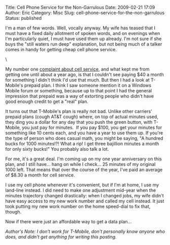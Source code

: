 Title: Cell Phone Service for the Non-Garrulous
Date: 2009-02-21 17:09
Author: Eric
Category: Misc
Slug: cell-phone-service-for-the-non-garrulous
Status: published

I'm a man of few words. Well, vocally anyway. My wife has teased that I
must have a fixed daily allotment of spoken words, and on evenings when
I'm particularly quiet, I must have used them up already. I'm not sure
if she buys the "still waters run deep" explanation, but not being much
of a talker comes in handy for getting cheap cell phone service.

<!--more-->\
My number one [complaint about cell
service](/2007/09/01/them-newfangled-cellphone-things/), and what kept
me from getting one until about a year ago, is that I couldn't see
paying \$40 a month for something I didn't think I'd use that much. But
then I had a look at T-Mobile's prepaid plan. I think I saw someone
mention it on a Windows Mobile forum or something, because up to that
point I had the general impression that prepaid was a way of extorting
people who didn't have good enough credit to get a "real" plan.

It turns out that T-Mobile's plan is really not bad. Unlike other
carriers' prepaid plans (cough AT&T cough) where, on top of actual
minutes used, they ding you a dollar for any day that you push the green
button, with T-Mobile, you just pay for minutes.  If you pay \$100, you
get your minutes for something like 10 cents each, and you have a year
to use them up. If you're the type of person who does casual math, you
might be saying, "A hundred bucks for 1000 minutes!?! What a rip! I get
three bajillion minutes a month for only sixty bucks!" You probably also
talk a lot.

For me, it's a great deal. I'm coming up on my one year anniversary on
this plan, and I still have... hang on while I check... 25 minutes of my
original 1000 left. That means that over the course of the year, I've
paid an average of \$8.30 a month for cell service.

I use my cell phone whenever it's convenient, but if I'm at home, I use
my land-line instead. I did need to make one adjustment mid-year when
the minutes trajectory changed drastically: when I changed jobs, my wife
didn't have easy access to my new work number and called my cell
instead. It just took putting my new work number on the home speed-dial
to fix that, though.

Now if there were just an affordable way to get a data plan...

*Author's Note: I don't work for T-Mobile, don't personally know anyone
who does, and didn't get anything for writing this posting.*
